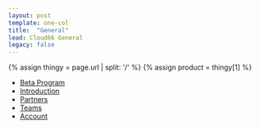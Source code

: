 ```yaml
---
layout: post
template: one-col
title:  "General"
lead: Cloud66 General
legacy: false
---
```


{% assign thingy = page.url | split: '/' %}
{% assign product = thingy[1] %}

- [Beta Program](beta-program)
- [Introduction](introduction)
- [Partners](partners)
- [Teams](teams)
- [Account](account)
